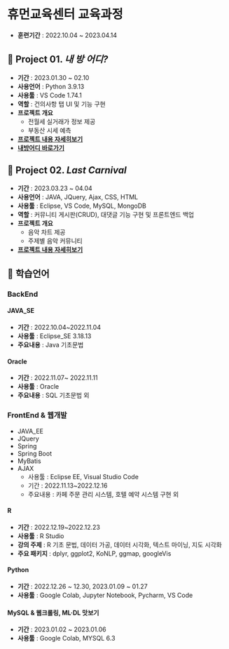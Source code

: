 # 휴먼교육센터 교육과정
 - **훈련기간** : 2022.10.04 ~ 2023.04.14


 ## 📕 Project 01. _내 방 어디?_
 - **기간** : 2023.01.30 ~ 02.10
 - **사용언어** : Python 3.9.13
 - **사용툴** : VS Code 1.74.1
 - **역할** : 건의사항 탭 UI 및 기능 구현
 - **프로젝트 개요**
   - 전월세 실거래가 정보 제공
   - 부동산 시세 예측
 - **[프로젝트 내용 자세히보기](https://github.com/253151/project01)**
 - **[내방어디 바로가기](https://whereismyroom.streamlit.app/)**

 ## 📗 Project 02. _Last Carnival_
 - **기간** : 2023.03.23 ~ 04.04
 - **사용언어** : JAVA, JQuery, Ajax, CSS, HTML
 - **사용툴** : Eclipse, VS Code, MySQL, MongoDB
 - **역할** : 커뮤니티 게시판(CRUD), 대댓글 기능 구현 및 프론트엔드 백업
 - **프로젝트 개요**
   - 음악 차트 제공
   - 주제별 음악 커뮤니티 
 - **[프로젝트 내용 자세히보기](https://github.com/253151/project02)**
 
 ## 📖 학습언어

 ### BackEnd

 #### JAVA_SE
   - **기간** : 2022.10.04~2022.11.04
   - **사용툴** : Eclipse_SE 3.18.13
   - **주요내용** : Java 기초문법

   
 #### Oracle
   - **기간** : 2022.11.07~ 2022.11.11
   - **사용툴** : Oracle
   - **주요내용** : SQL 기초문법 외

 ### FrontEnd & 웹개발
   - JAVA_EE 
   - JQuery
   - Spring 
   - Spring Boot
   - MyBatis 
   - AJAX 
      - 사용툴 : Eclipse EE, Visual Studio Code
      - 기간 : 2022.11.13~2022.12.16
      - 주요내용 : 카페 주문 관리 시스템, 호텔 예약 시스템 구현 외

 #### R
   - **기간** : 2022.12.19~2022.12.23
   - **사용툴** : R Studio
   - **강의 주제** : R 기초 문법, 데이터 가공, 데이터 시각화, 텍스트 마이닝, 지도 시각화
   - **주요 패키지** : dplyr, ggplot2, KoNLP, ggmap, googleVis


 #### Python
   - **기간** : 2022.12.26 ~ 12.30, 2023.01.09 ~ 01.27
   - **사용툴** : Google Colab, Jupyter Notebook, Pycharm, VS Code


 #### MySQL & 웹크롤링, ML·DL 맛보기
   - **기간** : 2023.01.02 ~ 2023.01.06
   - **사용툴** : Google Colab, MYSQL 6.3


 




##



